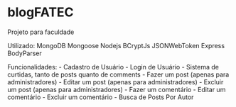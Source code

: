 # blogFATEC
Projeto para faculdade

Utilizado:
    MongoDB
        Mongoose
    Nodejs
        BCryptJs
        JSONWebToken
        Express
        BodyParser

Funcionalidades:
    - Cadastro de Usuário
    - Login de Usuário
    - Sistema de curtidas, tanto de posts quanto de comments
    - Fazer um post (apenas para administradores)
    - Editar um post (apenas para administradores)
    - Excluir um post (apenas para administradores)
    - Fazer um comentário
    - Editar um comentário
    - Excluir um comentário
    - Busca de Posts Por Autor